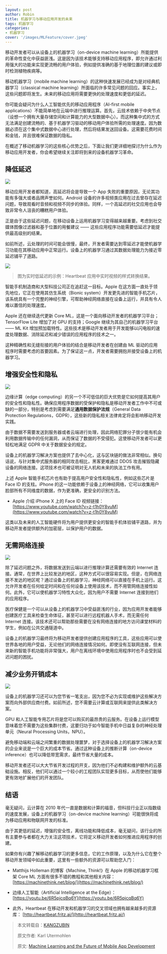 ```yaml
---
layout: post
author: Robin
title: 机器学习与移动应用开发的未来
tags: 机器学习
categories:
- 机器学习
cover: '/images/MLFeature/cover.jpeg'
---
```


移动开发者可以从设备上的机器学习（on-device machine learning）所能提供的革命性变化中获益匪浅。这是因为该技术能够支持移动应用程序，即允许通过利用强大的功能来实现更流畅的用户体验，例如提供准确的基于地理位置的建议或即时检测植物疾病等。

移动机器学习（mobile machine learning）的这种快速发展已经成为是对经典机器学习（classical machine learning）所面临的许多常见问题的回应。事实上，这些问题即将发生。未来的移动应用将需要更快的处理速度和更低的延迟。

你可能会疑问为什么人工智能优先的移动应用程序（AI-first mobile applications）不能简单地在云端中进行推理运算。首先，云技术依赖于中央节点（设想一个拥有大量存储空间和计算能力的大型数据中心）。而这种集中式的方式无法满足创建流畅的、基于机器学习驱动的移动用户体验所需的处理速度。因为数据必须在这个集中式数据中心进行处理，然后将结果发送回设备。这需要花费时间和金钱，并且很难保证数据的隐私。

在概述了移动机器学习的这些核心优势之后，下面让我们更详细地探讨为什么作为移动应用开发者，你会希望继续关注即将到来的设备机器学习革命。

<!-- more -->


## 降低延迟

![](/images/MLFeature/speed.jpeg)

移动应用开发者都知道，高延迟将会是导致一个 App 失败的重要原因，无论其功能有多强大或者品牌声誉如何。Android 设备的许多视频类应用在过去曾存在延迟问题，导致观看时音频和视频不同步的体验。同样，一个高延迟的社交应用也会导致非常令人沮丧的糟糕用户体验。

正是由于这些延迟问题，在移动设备上运用机器学习变得越来越重要。考虑到社交媒体图像过滤器和基于位置的用餐建议 —— 这些应用程序功能需要低延迟才能提供最高级别的结果。

如前所述，云处理的时间可能会很慢，最终，开发者需要达到零延迟才能使机器学习功能在其移动应用中正常运行。设备上的机器学习通过其数据处理能力为接近零延迟铺平了道路。

![](/images/MLFeature/mobile.gif)

> 图为实时低延迟的示例：Heartbeat 应用中实时视频的样式转换结果。

智能手机制造商和大型科技公司正在追赶这一目标。Apple 在这方面一直处于领先地位，它正在使用其仿生系统（Bionic system）开发更先进的智能手机芯片，该系统具有一个完整的神经引擎，可帮助神经网络直接在设备上运行，并具有令人难以置信的处理速度。

Apple 还在继续迭代更新 Core ML，这是一个面向移动开发者的机器学习平台；TensorFlow Lite 增加了对 GPU 的支持；Google 继续为其自己的机器学习平台 —— ML Kit 增加预加载特性。这些技术是移动开发者用于开发能够以闪电般的速度处理数据、消除延迟和减少错误的应用程序的技术之一。

这种精确性和无缝衔接的用户体验的结合是移动开发者在创建由 ML 驱动的应用程序时需要考虑的首要因素。为了保证这一点，开发者需要拥抱并接受设备上的机器学习。

## 增强安全性和隐私

![](/images/MLFeature/security.jpeg)

边缘计算（edge computing）的另一个不可低估的巨大优势是它如何提高其用户的安全性和隐私性。确保应用程序数据的受保护和隐私是移动开发者工作中不可或缺的一部分，特别是考虑到需要满足**通用数据保护法规**（General Data Protection Regulations，GDPR），这些新的隐私相关法律肯定将会影响移动开发实践。

由于数据不需要发送到服务器或者云端进行处理，因此网络犯罪分子很少能有机会利用数据传输中的任何漏洞，从而保证了数据的不受侵犯。这使移动开发者可以更轻松地满足 GDPR 中关于数据安全的规定。

设备上的机器学习解决方案也提供了去中心化，这与区块链的做法非常相似。换句话说，与针对集中式服务器的相同攻击相比，黑客更难通过 DDOS 攻击摧毁隐藏设备的网络连接。这项技术也可被证明对无人机和未来的执法工作有用。

上述 Apple 智能手机芯片也有助于提高用户安全性和隐私性，例如这些芯片是 Face ID 的支柱。iPhone 的这一功能依赖于设备上的神经网络，它可以收集用户脸部所有不同维度的数据，作为更准确，更安全的识别方法。


* Apple 介绍 iPhone X 上的 Face ID 视频链接：[https://www.youtube.com/watch?v=z-t1h0Y8vuM](https://www.youtube.com/watch?v=z-t1h0Y8vuM)

这类以及未来的人工智能硬件将为用户提供更安全的智能手机体验铺平道路，并为移动开发者提供额外的加密层，以保护用户的数据。

## 无需网络连接

![](/images/MLFeature/internet.jpeg)

除了延迟问题之外，将数据发送到云端以进行推理计算还需要有效的 Internet 连接。通常，在世界上比较发达的地区，这种方式可以很容易实现。但是，在网络连接不发达的地区呢？通过设备上的机器学习，神经网络可以直接在手机上运行。这允许开发者在任何给定时间和在任何设备上使用该技术，而不用管网络连接性如何。此外，它可以使机器学习特性大众化，因为用户不需要 Internet 连接到他们的应用程序。

医疗保健是一个可以从设备上的机器学习中受益匪浅的行业，因为应用开发者能够创建医疗工具来检查生命体征，甚至可以进行远程机器人手术，而无需任何 Internet 连接。该技术还可以帮助那些需要在没有网络连接的地方访问课堂材料的学生，例如在公共交通隧道中。

设备上的机器学习最终将为移动开发者提供创建应用程序的工具，这些应用可以使世界各地的用户受益，无论他们的网络连接情况如何。即使没有互联网连接，但未来新的智能手机功能将非常强大，用户在离线环境中使用应用程序时也不会受到延迟问题的困扰。

## 减少业务开销成本


![](/images/MLFeature/cost.jpeg)

设备上的机器学习还可以为您节省一笔支出，因为您不必为实现或维护这些解决方案而向外部供应商付费。如前所述，您不需要云计算或互联网来提供此类解决方案。

GPU 和人工智能专用芯片将是您可以购买的最昂贵的云服务。在设备上运行模型意味着您不需要为这些集群付费，这要归功于如今智能手机中日益复杂的神经处理单元（Neural Processing Units，NPU）。

避免移动端和云端之间繁重的数据处理噩梦，对于选择设备上的机器学习解决方案的企业来说是一个巨大的成本节省。通过这种设备上的推断计算（on-device inference）也可以降低带宽需求，最终节省大量的成本。

移动开发者还可以大大节省开发过程的开支，因为他们不必构建和维护额外的云基础设施。相反，他们可以通过一个较小的工程团队实现更多目标，从而使他们能够更有效地扩展他们的开发团队。

## 结语

毫无疑问，云计算在 2010 年代一直是数据和计算的福音，但科技行业正以指数级的速度发展，设备上的机器学习（on-device machine learning）可能很快将成为移动应用和物联网开发的标准。

由于其更低的延迟，增强的安全性，离线功能和降低成本，毫无疑问，该行业的所有主要参与者都在大力关注这项技术，它将定义移动开发者如何推进应用程序的创建。

如果你有兴趣了解移动机器学习的更多信息，它的工作原理，以及为什么它在整个移动开发领域中如此重要，这里有一些额外的资源可以帮助您入门：

* Matthijs Holleman 的博客《Machine, Think!》在 Apple 的移动机器学习框架 Core ML 方面有很多不错的教程和其他相关内容：
[https://machinethink.net/blog/](https://machinethink.net/blog/)

* 边缘人工智能（Artificial Intelligence at the Edge）：
[https://youtu.be/6R5pjcqBq6Y](https://youtu.be/6R5pjcqBq6Y)

* 此外，Heartbeat 在移动开发和机器学习的交叉领域也拥有越来越多的资源库：
[http://heartbeat.fritz.ai/](http://heartbeat.fritz.ai/)

> 本文转载自：[KANGZUBIN](https://kangzubin.com/mobile-machine-learning/)
> 
> 原文作者: Karl Utermohlen
> 
> 原文: [Machine Learning and the Future of Mobile App Development](https://heartbeat.fritz.ai/machine-learning-and-the-future-of-mobile-app-development-13dd2aeda533)
